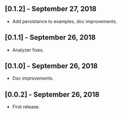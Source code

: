 ## [0.1.2] - September 27, 2018

* Add persistance to examples, doc improvements.

## [0.1.1] - September 26, 2018

* Analyzer fixes.

## [0.1.0] - September 26, 2018

* Doc improvements.

## [0.0.2] - September 26, 2018

* First release.
